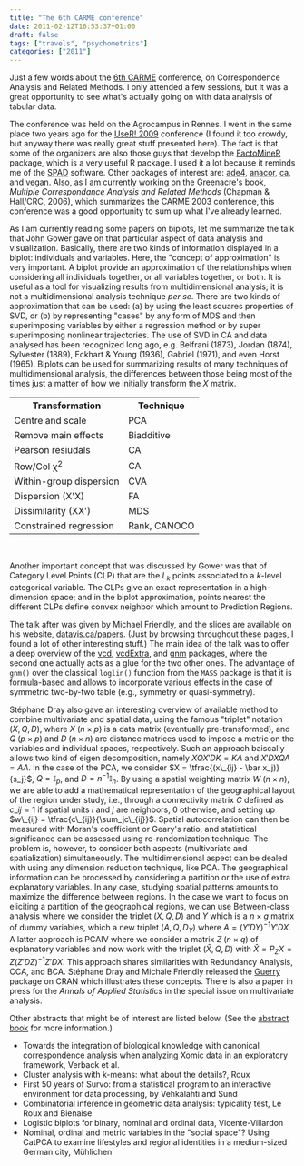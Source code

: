 ```yaml
---
title: "The 6th CARME conference"
date: 2011-02-12T16:53:37+01:00
draft: false
tags: ["travels", "psychometrics"]
categories: ["2011"]
---
```


Just a few words about the [6th CARME](http://carme2011.agrocampus-ouest.fr/) conference, on Correspondence Analysis and Related Methods. I only attended a few sessions, but it was a great opportunity to see what's actually going on with data analysis of tabular data.

The conference was held on the Agrocampus in Rennes. I went in the same place two years ago for the [UseR! 2009](http://www.r-project.org/conferences/useR-2009/) conference (I found it too crowdy, but anyway there was really great stuff presented here). The fact is that some of the organizers are also those guys that develop the [FactoMineR](http://cran.r-project.org/web/packages/FactoMineR/index.html) package, which is a very useful R package. I used it a lot because it reminds me of the [SPAD](http://www.coheris.fr/en/page/produits/SPAD-data-mining.html) software. Other packages of interest are: [ade4](http://cran.r-project.org/web/packages/ade4/index.html), [anacor](http://cran.r-project.org/web/packages/anacor/index.html), [ca](http://cran.r-project.org/web/packages/ca/index.html), and [vegan](http://cran.r-project.org/web/packages/vegan/index.html). Also, as I am currently working on the Greenacre's book, *Multiple Correspondance Analysis and Related Methods* (Chapman & Hall/CRC, 2006), which summarizes the CARME 2003 conference, this conference was a good opportunity to sum up what I've already learned.

As I am currently reading some papers on biplots, let me summarize the talk that John Gower gave on that particular aspect of data analysis and visualization. Basically, there are two kinds of information displayed in a biplot: individuals and variables. Here, the "concept of approximation" is very important. A biplot provide an approximation of the relationships when considering all individuals together, or all variables together, or both. It is useful as a tool for visualizing results from multidimensional analysis; it is not a multidimensional analysis technique *per se*. There are two kinds of approximation that can be used: (a) by using the least squares properties of SVD, or (b) by representing "cases" by any form of MDS and then superimposing variables by either a regression method or by super superimposing nonlinear trajectories. The use of SVD in CA and data analysed has been recognized long ago, e.g. Belfrani (1873), Jordan (1874), Sylvester (1889), Eckhart & Young (1936), Gabriel (1971), and even Horst (1965). Biplots can be used for summarizing results of many techniques of multidimensional analysis, the differences between those being most of the times just a matter of how we initially transform the $X$ matrix.

<table>
<tr>
<th>Transformation</th><th>Technique</th>
</tr>
<tr>
<td>Centre and scale</td><td>PCA</td>
</tr>
<tr>
<td>Remove main effects</td><td>Biadditive</td>
</tr>
<tr>
<td>Pearson resiudals</td><td>CA</td>
</tr>
<tr>
<td>Row/Col χ<sup>2</sup></td><td>CA</td>
</tr>
<tr>
<td>Within-group dispersion</td><td>CVA</td>
</tr>
<tr>
<td>Dispersion (X'X)</td><td>FA</td>
</tr>
<tr>
<td>Dissimilarity (XX')</td><td>MDS</td>
</tr>
<tr>
<td>Constrained regression</td><td>Rank, CANOCO</td>
</tr>
<tr>
</table>
<br />

Another important concept that was discussed by Gower was that of Category Level Points (CLP) that are the $L_k$ points associated to a $k$-level categorical variable. The CLPs give an exact representation in a high-dimension space; and in the biplot approximation, points nearest the different CLPs define convex neighbor which amount to Prediction Regions.

The talk after was given by Michael Friendly, and the slides are available on his website, [datavis.ca/papers](http://datavis.ca/papers). (Just by browsing throughout these pages, I found a lot of other interesting stuff.) The main idea of the talk was to offer a deep overview of the [vcd](http://cran.r-project.org/web/packages/vcd/index.html), [vcdExtra](http://cran.r-project.org/web/packages/vcdExtra/index.html), and [gnm](http://cran.r-project.org/web/packages/gnm/index.html) packages, where the second one actually acts as a glue for the two other ones. The advantage of `gnm()` over the classical `loglin()` function from the `MASS` package is that it is formula-based and allows to incorporate various effects in the case of symmetric two-by-two table (e.g., symmetry or quasi-symmetry).

Stéphane Dray also gave an interesting overview of available method to combine multivariate and spatial data, using the famous "triplet" notation $(X,Q,D)$, where $X\; (n \times p)$ is a data matrix (eventually pre-transformed), and $Q\; (p \times p)$ and $D\; (n \times n)$ are distance matrices used to impose a metric on the variables and individual spaces, respectively. Such an approach baiscally allows two kind of eigen decomposition, namely $XQX'DK = K\Lambda$ and $X'DXQA = A\Lambda$. In the case of the PCA, we consider $X = \tfrac{(x\_{ij} - \bar x_j)}{s_j}$, $Q = \mathbb{I}_p$, and $D = n^{-1}\mathbb{I}_n$. By using a spatial weighting matrix $W\; (n \times n)$, we are able to add a mathematical representation of the geographical layout of the region under study, i.e., through a connectivity matrix $C$ defined as $c\_{ij}= 1$ if spatial units $i$ and $j$ are neighbors, 0 otherwise, and setting up $w\_{ij} = \tfrac{c\_{ij}}{\sum_jc\_{ij}}$. Spatial autocorrelation can then be measured with Moran's coefficient or Geary's ratio, and statistical significance can be assessed using re-randomization technique. The problem is, however, to consider both aspects (multivariate and spatialization) simultaneously. The multidimensional aspect can be dealed with using any dimension reduction technique, like PCA. The geographical information can be processed by considering a partition or the use of extra explanatory variables. In any case, studying spatial patterns amounts to maximize the difference between regions. In the case we want to focus on eliciting a partition of the geographical regions, we can use Between-class analysis where we consider the triplet $(X,Q,D)$ and $Y$ which is a $n \times g$ matrix of dummy variables, which a new triplet $(A,Q,D_Y)$ where $A = (Y'DY)^{-1}Y'DX$. A latter approach is PCAIV where we consider a matrix $Z\; (n \times q)$ of explanatory variables and now work with the triplet $(\hat X,Q,D)$ with $\hat X = P_ZX = Z(Z'DZ)^{-1}Z'DX$. This approach shares similarities with Redundancy Analysis, CCA, and BCA. Stéphane Dray and Michale Friendly released the [Guerry](http://cran.r-project.org/web/packages/Guerry/index.html) package on CRAN which illustrates these concepts. There is also a paper in press for the *Annals of Applied Statistics* in the special issue on multivariate analysis.

Other abstracts that might be of interest are listed below. (See the [abstract book](http://carme2011.agrocampus-ouest.fr/book_of_abstracts.pdf) for more information.)

- Towards the integration of biological knowledge with canonical correspondence analysis when analyzing Xomic data in an exploratory framework, Verback et al.
- Cluster analysis with k-means: what about the details?, Roux
- First 50 years of Survo: from a statistical program to an interactive environment for data processing, by Vehkalahti and Sund
- Combinatorial inference in geometric data analysis: typicality test, Le Roux and Bienaise
- Logistic biplots for binary, nominal and ordinal data, Vicente-Villardon
- Nominal, ordinal and metric variables in the "social space"? Using CatPCA to examine lifestyles and regional identities in a medium-sized German city, Mühlichen

